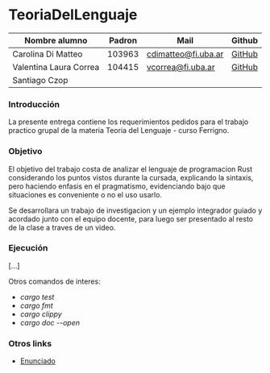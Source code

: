 # TeoriaDelLenguaje


| Nombre alumno          | Padron | Mail                | Github                                     |              
|------------------------|--------|---------------------|--------------------------------------------|
| Carolina Di Matteo     | 103963 | cdimatteo@fi.uba.ar | [GitHub](https://github.com/gcc-cdimatteo) |
| Valentina Laura Correa | 104415 | vcorrea@fi.uba.ar   | [GitHub](https://github.com/valencorrea)   |
| Santiago Czop          |        |                     |                                            | 

### Introducción
La presente entrega contiene los requerimientos pedidos para el trabajo practico grupal de la materia Teoria del Lenguaje - curso Ferrigno.

### Objetivo
El objetivo del trabajo costa de analizar el lenguaje de programacion Rust considerando los puntos vistos durante la cursada, explicando 
la sintaxis, pero haciendo  enfasis en el pragmatismo, evidenciando bajo que situaciones es conveniente 
o no el uso usarlo.

Se desarrollara un trabajo de investigacion y un ejemplo integrador guiado y acordado junto con el 
equipo docente, para luego ser presentado al resto de la clase a traves de un video.


### Ejecución
[...]

Otros comandos de interes:
- *cargo test*
- *cargo fmt*
- *cargo clippy*
- *cargo doc --open*

### Otros links
- [Enunciado](https://www.overleaf.com/read/zvzwxrbpccdr)
